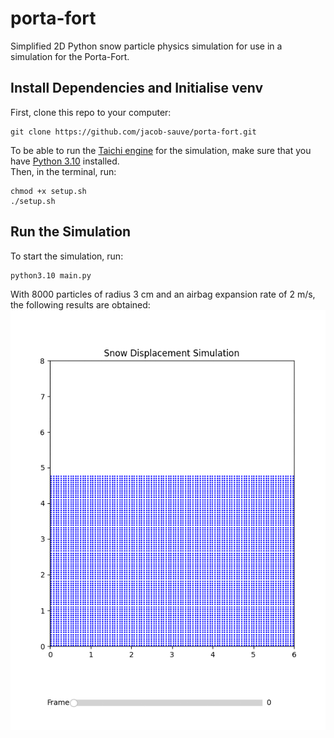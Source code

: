# porta-fort
Simplified 2D Python snow particle physics simulation for use in a simulation for the Porta-Fort.  

## Install Dependencies and Initialise venv
First, clone this repo to your computer:
```
git clone https://github.com/jacob-sauve/porta-fort.git
```
To be able to run the [Taichi engine](https://pypi.org/project/taichi/) for the simulation, make sure that you have [Python 3.10](https://www.python.org/downloads/release/python-31016/) installed.  
Then, in the terminal, run:  
```
chmod +x setup.sh
./setup.sh
```
## Run the Simulation
To start the simulation, run:  
```
python3.10 main.py
```
With 8000 particles of radius 3 cm and an airbag expansion rate of 2 m/s, the following results are obtained:
![Animated simulation results with 8000 particles of radius 3 cm and airbag expansion rate of 2 m/s](/img/simulation_10K_3E-2_2.gif)
